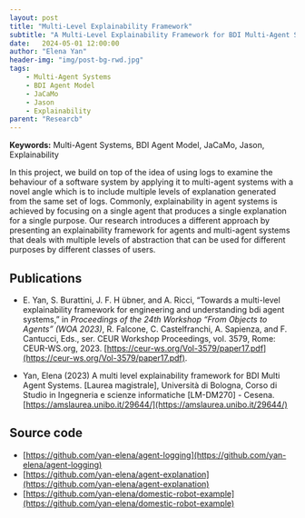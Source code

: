 ```yaml
---
layout: post
title: "Multi-Level Explainability Framework"
subtitle: "A Multi-Level Explainability Framework for BDI Multi-Agent Systems"
date:   2024-05-01 12:00:00
author: "Elena Yan"
header-img: "img/post-bg-rwd.jpg"
tags: 
    - Multi-Agent Systems
    - BDI Agent Model
    - JaCaMo
    - Jason
    - Explainability
parent: "Researcb"
---
```


**Keywords:** Multi-Agent Systems, BDI Agent Model, JaCaMo, Jason, Explainability

In this project, we build on top of the idea of using logs to examine the behaviour of a software system by applying it to multi-agent systems with a novel angle which is to include multiple levels of explanation generated from the same set of logs. Commonly, explainability in agent systems is achieved by focusing on a single agent that produces a single explanation for a single purpose. Our research introduces a different approach by presenting an explainability framework for agents and multi-agent systems that deals with multiple levels of abstraction that can be used for different purposes by different classes of users.

## Publications
- E. Yan, S. Burattini, J. F. H ̈ubner, and A. Ricci, “Towards a multi-level explainability
framework for engineering and understanding bdi agent systems,” in *Proceedings of the 24th
Workshop “From Objects to Agents” (WOA 2023)*, R. Falcone, C. Castelfranchi,
A. Sapienza, and F. Cantucci, Eds., ser. CEUR Workshop Proceedings, vol. 3579, Rome:
CEUR-WS.org, 2023. [https://ceur-ws.org/Vol-3579/paper17.pdf](https://ceur-ws.org/Vol-3579/paper17.pdf).

- Yan, Elena (2023) A multi level explainability framework for BDI Multi Agent Systems. [Laurea magistrale], Università di Bologna, Corso di Studio in Ingegneria e scienze informatiche [LM-DM270] - Cesena. [https://amslaurea.unibo.it/29644/](https://amslaurea.unibo.it/29644/)

## Source code 
- [https://github.com/yan-elena/agent-logging](https://github.com/yan-elena/agent-logging)
- [https://github.com/yan-elena/agent-explanation](https://github.com/yan-elena/agent-explanation)
- [https://github.com/yan-elena/domestic-robot-example](https://github.com/yan-elena/domestic-robot-example)